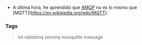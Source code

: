 * A última hora, he aprendido que [AMQP](https://en.wikipedia.org/wiki/Advanced_Message_Queuing_Protocol) no es lo mismo que [MQTT])https://en.wikipedia.org/wiki/MQTT).

### Tags
> iot rabbitmq zeromq mosquitto message
